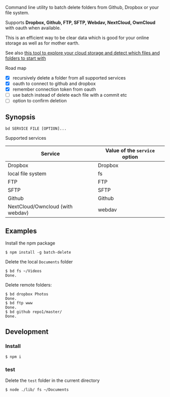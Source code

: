 Command line utility to batch delete folders from Github, Dropbox or your file system.

Supports **Dropbox, Github, FTP, SFTP, Webdav, NextCloud, OwnCloud** with oauth when available.

This is an efficient way to be clear data which is good for your online storage as well as for mother earth.

See also [this tool to explore your cloud storage and detect which files and folders to start with](https://github.com/lexoyo/cloud-disk-usage)

Road map

* [x] recursively delete a folder from all supported services
* [x] oauth to connect to github and dropbox
* [x] remember connection token from oauth
* [ ] use batch instead of delete each file with a commit etc
* [ ] option to confirm deletion

## Synopsis

`bd SERVICE FILE [OPTION]...`

Supported services

| Service | Value of the `service` option |
| ------- | ------- |
| Dropbox | Dropbox |
| local file system | fs |
| FTP | FTP |
| SFTP | SFTP |
| Github | Github |
| NextCloud/Owncloud (with webdav) | webdav |

## Examples

Install the npm package

```
$ npm install -g batch-delete
```

Delete the local `Documents` folder

```
$ bd fs ~/Videos
Done.
```

Delete remote folders:

```
$ bd dropbox Photos
Done.
$ bd ftp www
Done.
$ bd github repo1/master/
Done.
```

## Development

### Install

```
$ npm i
```

### test

Delete the `test` folder in the current directory

```
$ node ./lib/ fs ~/Documents
```
